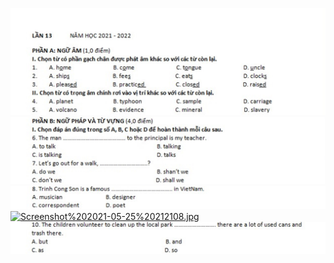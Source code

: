 [![Screenshot%202021-05-25%20200816.jpg](https://github.com/uploadimagefree/2021/blob/main/Screenshot%202021-05-25%20200816.jpg?raw=true)](https://github.com/uploadimagefree/2021/blob/main/Screenshot%202021-05-25%20200816.jpg?raw=true)
[![Screenshot%202021-05-25%20202407.jpg](https://github.com/uploadimagefree/2021/blob/main/Screenshot%202021-05-25%20202407.jpg?raw=true)](https://github.com/uploadimagefree/2021/blob/main/Screenshot%202021-05-25%20202407.jpg?raw=true)
[![Screenshot%202021-05-25%20203650.jpg](https://github.com/uploadimagefree/2021/blob/main/Screenshot%202021-05-25%20203650.jpg?raw=true)](https://github.com/uploadimagefree/2021/blob/main/Screenshot%202021-05-25%20203650.jpg?raw=true)
[![Screenshot%202021-05-25%20212108.jpg](https://dl.dropboxusercontent.com/s/z1159e337n9xskd/Screenshot%202021-05-25%20212108.jpg?dl=0)](https://dl.dropboxusercontent.com/s/z1159e337n9xskd/Screenshot%202021-05-25%20212108.jpg?dl=0)
[![Screenshot%202021-05-25%20213127.jpg](https://github.com/uploadimagefree/2021/blob/main/Screenshot%202021-05-25%20213127.jpg?raw=true)](https://github.com/uploadimagefree/2021/blob/main/Screenshot%202021-05-25%20213127.jpg?raw=true)

